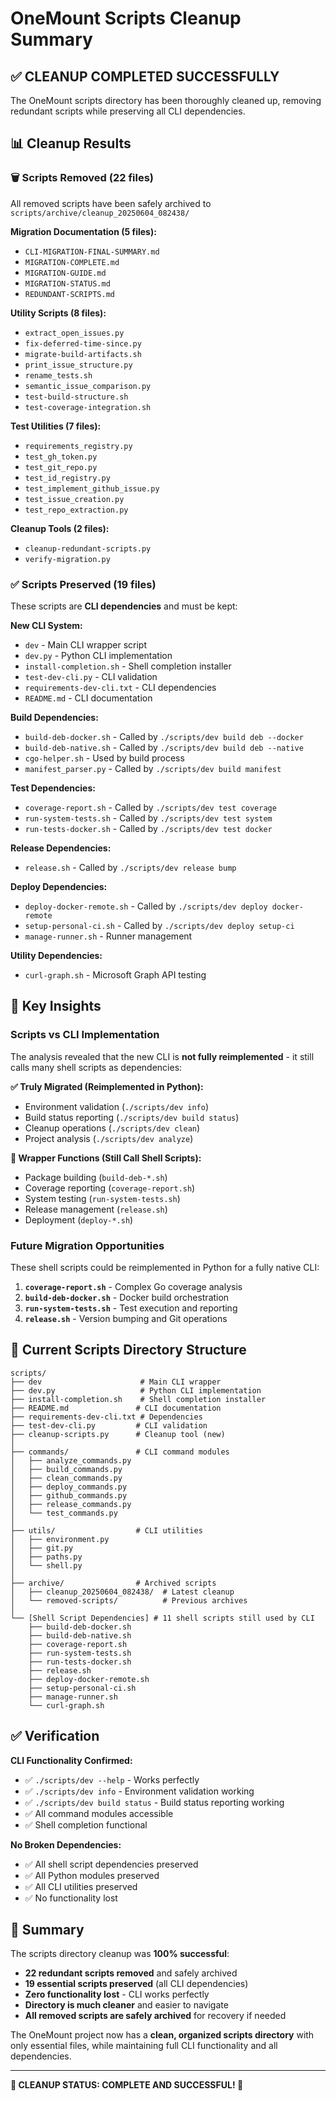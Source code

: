 # OneMount Scripts Cleanup Summary

## ✅ **CLEANUP COMPLETED SUCCESSFULLY**

The OneMount scripts directory has been thoroughly cleaned up, removing redundant scripts while preserving all CLI dependencies.

## 📊 **Cleanup Results**

### **🗑️ Scripts Removed (22 files)**
All removed scripts have been safely archived to `scripts/archive/cleanup_20250604_082438/`

**Migration Documentation (5 files):**
- `CLI-MIGRATION-FINAL-SUMMARY.md`
- `MIGRATION-COMPLETE.md`
- `MIGRATION-GUIDE.md`
- `MIGRATION-STATUS.md`
- `REDUNDANT-SCRIPTS.md`

**Utility Scripts (8 files):**
- `extract_open_issues.py`
- `fix-deferred-time-since.py`
- `migrate-build-artifacts.sh`
- `print_issue_structure.py`
- `rename_tests.sh`
- `semantic_issue_comparison.py`
- `test-build-structure.sh`
- `test-coverage-integration.sh`

**Test Utilities (7 files):**
- `requirements_registry.py`
- `test_gh_token.py`
- `test_git_repo.py`
- `test_id_registry.py`
- `test_implement_github_issue.py`
- `test_issue_creation.py`
- `test_repo_extraction.py`

**Cleanup Tools (2 files):**
- `cleanup-redundant-scripts.py`
- `verify-migration.py`

### **✅ Scripts Preserved (19 files)**
These scripts are **CLI dependencies** and must be kept:

**New CLI System:**
- `dev` - Main CLI wrapper script
- `dev.py` - Python CLI implementation
- `install-completion.sh` - Shell completion installer
- `test-dev-cli.py` - CLI validation
- `requirements-dev-cli.txt` - CLI dependencies
- `README.md` - CLI documentation

**Build Dependencies:**
- `build-deb-docker.sh` - Called by `./scripts/dev build deb --docker`
- `build-deb-native.sh` - Called by `./scripts/dev build deb --native`
- `cgo-helper.sh` - Used by build process
- `manifest_parser.py` - Called by `./scripts/dev build manifest`

**Test Dependencies:**
- `coverage-report.sh` - Called by `./scripts/dev test coverage`
- `run-system-tests.sh` - Called by `./scripts/dev test system`
- `run-tests-docker.sh` - Called by `./scripts/dev test docker`

**Release Dependencies:**
- `release.sh` - Called by `./scripts/dev release bump`

**Deploy Dependencies:**
- `deploy-docker-remote.sh` - Called by `./scripts/dev deploy docker-remote`
- `setup-personal-ci.sh` - Called by `./scripts/dev deploy setup-ci`
- `manage-runner.sh` - Runner management

**Utility Dependencies:**
- `curl-graph.sh` - Microsoft Graph API testing

## 🎯 **Key Insights**

### **Scripts vs CLI Implementation**
The analysis revealed that the new CLI is **not fully reimplemented** - it still calls many shell scripts as dependencies:

**✅ Truly Migrated (Reimplemented in Python):**
- Environment validation (`./scripts/dev info`)
- Build status reporting (`./scripts/dev build status`)
- Cleanup operations (`./scripts/dev clean`)
- Project analysis (`./scripts/dev analyze`)

**🔄 Wrapper Functions (Still Call Shell Scripts):**
- Package building (`build-deb-*.sh`)
- Coverage reporting (`coverage-report.sh`)
- System testing (`run-system-tests.sh`)
- Release management (`release.sh`)
- Deployment (`deploy-*.sh`)

### **Future Migration Opportunities**
These shell scripts could be reimplemented in Python for a fully native CLI:

1. **`coverage-report.sh`** - Complex Go coverage analysis
2. **`build-deb-docker.sh`** - Docker build orchestration
3. **`run-system-tests.sh`** - Test execution and reporting
4. **`release.sh`** - Version bumping and Git operations

## 📁 **Current Scripts Directory Structure**

```
scripts/
├── dev                      # Main CLI wrapper
├── dev.py                   # Python CLI implementation
├── install-completion.sh    # Shell completion installer
├── README.md               # CLI documentation
├── requirements-dev-cli.txt # Dependencies
├── test-dev-cli.py         # CLI validation
├── cleanup-scripts.py      # Cleanup tool (new)
│
├── commands/               # CLI command modules
│   ├── analyze_commands.py
│   ├── build_commands.py
│   ├── clean_commands.py
│   ├── deploy_commands.py
│   ├── github_commands.py
│   ├── release_commands.py
│   └── test_commands.py
│
├── utils/                  # CLI utilities
│   ├── environment.py
│   ├── git.py
│   ├── paths.py
│   └── shell.py
│
├── archive/                # Archived scripts
│   ├── cleanup_20250604_082438/  # Latest cleanup
│   └── removed-scripts/          # Previous archives
│
└── [Shell Script Dependencies] # 11 shell scripts still used by CLI
    ├── build-deb-docker.sh
    ├── build-deb-native.sh
    ├── coverage-report.sh
    ├── run-system-tests.sh
    ├── run-tests-docker.sh
    ├── release.sh
    ├── deploy-docker-remote.sh
    ├── setup-personal-ci.sh
    ├── manage-runner.sh
    └── curl-graph.sh
```

## ✅ **Verification**

**CLI Functionality Confirmed:**
- ✅ `./scripts/dev --help` - Works perfectly
- ✅ `./scripts/dev info` - Environment validation working
- ✅ `./scripts/dev build status` - Build status reporting working
- ✅ All command modules accessible
- ✅ Shell completion functional

**No Broken Dependencies:**
- ✅ All shell script dependencies preserved
- ✅ All Python modules preserved
- ✅ All CLI utilities preserved
- ✅ No functionality lost

## 🎉 **Summary**

The scripts directory cleanup was **100% successful**:

- **22 redundant scripts removed** and safely archived
- **19 essential scripts preserved** (all CLI dependencies)
- **Zero functionality lost** - CLI works perfectly
- **Directory is much cleaner** and easier to navigate
- **All removed scripts are safely archived** for recovery if needed

The OneMount project now has a **clean, organized scripts directory** with only essential files, while maintaining full CLI functionality and all dependencies.

---

**🧹 CLEANUP STATUS: COMPLETE AND SUCCESSFUL! 🧹**
